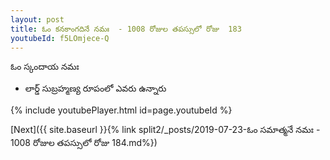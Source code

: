 ```yaml
---
layout: post
title: ఓం కనకాంగదినే నమః  - 1008 రోజుల తపస్సులో రోజు  183
youtubeId: f5LOmjece-Q
---
```

 
 
 ఓం స్కందాయ నమః  
 
 -  లార్డ్ సుబ్రహ్మణ్య రూపంలో ఎవరు ఉన్నారు 
 
  
 
  
 
 
 
 
 
 


{% include youtubePlayer.html id=page.youtubeId %}
 
[Next]({{ site.baseurl }}{% link  split2/_posts/2019-07-23-ఓం సమాత్మనే నమః  - 1008 రోజుల తపస్సులో రోజు  184.md%})
 
